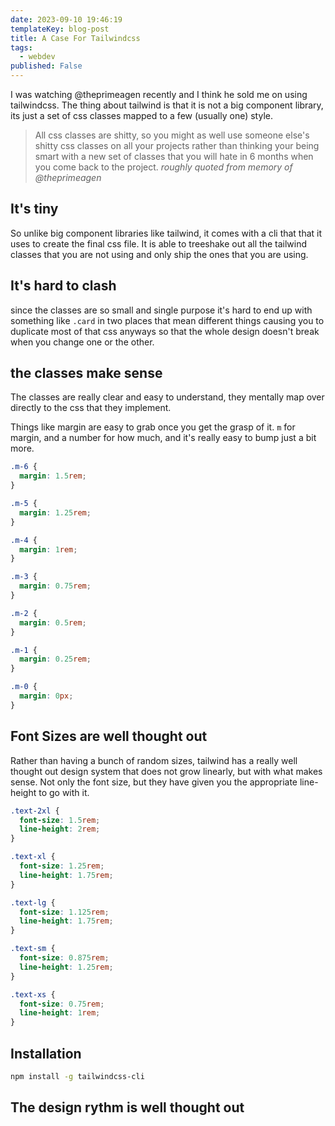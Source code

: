 ```yaml
---
date: 2023-09-10 19:46:19
templateKey: blog-post
title: A Case For Tailwindcss
tags:
  - webdev
published: False
---
```


I was watching @theprimeagen recently and I think he sold me on using
tailwindcss. The thing about tailwind is that it is not a big component
library, its just a set of css classes mapped to a few (usually one) style.

> All css classes are shitty, so you might as well use someone else's shitty
> css classes on all your projects rather than thinking your being smart with a
> new set of classes that you will hate in 6 months when you come back to the
> project. _roughly quoted from memory of @theprimeagen_

## It's tiny

So unlike big component libraries like tailwind, it comes with a cli that that
it uses to create the final css file. It is able to treeshake out all the
tailwind classes that you are not using and only ship the ones that you are
using.

## It's hard to clash

since the classes are so small and single purpose it's hard to end up with
something like `.card` in two places that mean different things causing you to
duplicate most of that css anyways so that the whole design doesn't break when
you change one or the other.

## the classes make sense

The classes are really clear and easy to understand, they mentally map over
directly to the css that they implement.

Things like margin are easy to grab once you get the grasp of it. `m` for
margin, and a number for how much, and it's really easy to bump just a bit
more.

```css
.m-6 {
  margin: 1.5rem;
}

.m-5 {
  margin: 1.25rem;
}

.m-4 {
  margin: 1rem;
}

.m-3 {
  margin: 0.75rem;
}

.m-2 {
  margin: 0.5rem;
}

.m-1 {
  margin: 0.25rem;
}

.m-0 {
  margin: 0px;
}
```

## Font Sizes are well thought out

Rather than having a bunch of random sizes, tailwind has a really well thought
out design system that does not grow linearly, but with what makes sense. Not
only the font size, but they have given you the appropriate line-height to go
with it.

```css
.text-2xl {
  font-size: 1.5rem;
  line-height: 2rem;
}

.text-xl {
  font-size: 1.25rem;
  line-height: 1.75rem;
}

.text-lg {
  font-size: 1.125rem;
  line-height: 1.75rem;
}

.text-sm {
  font-size: 0.875rem;
  line-height: 1.25rem;
}

.text-xs {
  font-size: 0.75rem;
  line-height: 1rem;
}
```

## Installation

```sh
npm install -g tailwindcss-cli
```

## The design rythm is well thought out
